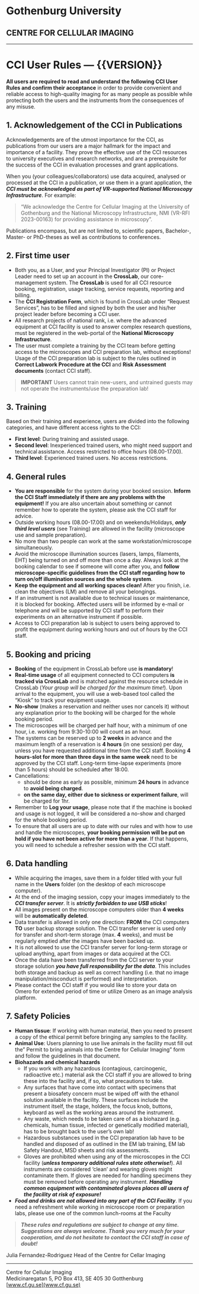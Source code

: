 # **Gothenburg University**

## **CENTRE FOR CELLULAR IMAGING**

___

# CCI User Rules — {{VERSION}}

**All users are required to read and understand the following CCI User Rules and confirm their acceptance** in order to provide convenient and reliable access to high-quality imaging for as many people as possible while protecting both the users and the instruments from the consequences of any misuse.  

## 1. **Acknowledgement of the CCI in Publications**

Acknowledgements are of the utmost importance for the CCI, as publications from our users are a major hallmark for the impact and importance of a facility. They prove the effective use of the CCI resources to university executives and research networks, and are a prerequisite for the success of the CCI in evaluation processes and grant applications. 

When you (your colleagues/collaborators) use data acquired, analysed or processed at the CCI in a publication, or use them in a grant application, the ***CCI must be acknowledged as part of VR-supported National Microscopy Infrastructure***. For example: 
> “We acknowledge the Centre for Cellular Imaging at the University of Gothenburg and the National Microscopy Infrastructure, NMI (VR-RFI 2023-00163) for providing assistance in microscopy”.

Publications encompass, but are not limited to, scientific papers, Bachelor-, Master- or PhD-theses as well as contributions to conferences. 

## 2. First time user  

- Both you, as a User, and your Principal Investigator (PI) or Project Leader need to set up an account in the **CrossLab**, our core-management system. The **CrossLab** is used for all CCI resource booking, registration, usage tracking, service requests, reporting and billing.
- The **CCI Registration Form**, which is found in CrossLab under “Request Services”, has to be filled and signed by both the user and his/her project leader before becoming a CCI user.  
- All research projects of national rank, i.e. where the advanced equipment at CCI facility is used to answer complex research questions, must be registered in the web-portal of the **National Microscopy Infrastructure**. 
- The user must complete a training by the CCI team before getting access to the microscopes and CCI preparation lab, without exceptions! Usage of the CCI preparation lab is subject to the rules outlined in **Correct Labwork Procedure at the CCI** and **Risk Assessment documents** (contact CCI staff). 

> **IMPORTANT**
> Users cannot train new-users, and untrained guests may not operate the instruments/use the preparation lab! 

## 3. Training 

Based on their training and experience, users are divided into the following categories, and have different access rights to the CCI: 
- **First level**: During training and assisted usage. 
- **Second level**: Inexperienced trained users, who might need support and technical assistance. Access restricted to office hours (08.00-17.00). 
- **Third level**: Experienced trained users. No access restrictions. 

## 4. General rules 

 - **You are responsible** for the system during your booked session. **Inform the CCI Staff immediately if there are any problems with the equipment!** If you are also uncertain about something or cannot remember how to operate the system, please ask the CCI staff for advice.  
- Outside working hours (08.00-17.00) and on weekends/Holidays, ***only third level users*** (see Training) are allowed in the facility (microscope use and sample preparation). 
- No more than two people can work at the same workstation/microscope simultaneously. 
- Avoid the microscope illumination sources (lasers, lamps, filaments, EHT) being turned on and off more than once a day. Always look at the booking calendar to see if someone will come after you, and **follow microscope-specific guidelines from the CCI staff regarding how to turn on/off illumination sources and the whole system**.  
- **Keep the equipment and all working spaces clean!** After you finish, i.e. clean the objectives (LM) and remove all your belongings.  
- If an instrument is not available due to technical issues or maintenance, it is blocked for booking. Affected users will be informed by e-mail or telephone and will be supported by CCI staff to perform their experiments on an alternative instrument if possible. 
- Access to CCI preparation lab is subject to users being approved to profit the equipment during working hours and out of hours by the CCI staff.  

## 5. Booking and pricing  

- **Booking** of the equipment in CrossLab before use **is mandatory**!  
- **Real-time usage** of all equipment connected to CCI computers **is tracked via CrossLab** and is matched against the resource schedule in CrossLab (*Your group will be charged for the maximum time!*). Upon arrival to the equipment, you will use a web-based tool called the “Kiosk” to track your equipment usage.  
- **No-show** (makes a reservation and neither uses nor cancels it) without any explanation prior to the booking will be charged for the whole booking period. 
- The microscopes will be charged per half hour, with a minimum of one hour, i.e. working from 9:30-10:00 will count as an hour. 
- The systems can be reserved up to **2 weeks** in advance and the maximum length of a reservation is **4 hours** (in one session) per day, unless you have requested additional time from the CCI staff. Booking **4 hours-slot for more than three days in the same week** need to be approved by the CCI staff. Long-term time-lapse experiments (more than 5 hours) should be scheduled after 18:00.
- Cancellations: 
    - should be done as early as possible, minimum **24 hours** in advance to **avoid being charged**.
    - **on the same day, either due to sickness or experiment failure**, will be charged for 1hr. 
- Remember to **Log your usage**, please note that if the machine is booked and usage is not logged, it will be considered a no-show and charged for the whole booking period. 
- To ensure that all users are up to date with our rules and with how to use and handle the microscopes, **your booking permission will be put on hold if you have not been active for more than a year**. If that happens, you will need to schedule a refresher session with the CCI staff.

## 6. Data handling 

- While acquiring the images, save them in a folder titled with your full name in the **Users** folder (on the desktop of each microscope computer). 
- At the end of the imaging session, copy your images immediately to the ***CCI transfer server***. It is ***strictly forbidden to use USB sticks***!  
- All images present on the microscope computers older than **4 weeks** will be **automatically deleted**.
- Data transfer is allowed in only one direction: **FROM** the CCI computers **TO** user backup storage solution. The CCI transfer server is used only for transfer and short-term storage (max. **4** weeks), and must be regularly emptied after the images have been backed up. 
- It is not allowed to use the CCI transfer server for long-term storage or upload anything, apart from images or data acquired at the CCI. 
- Once the data have been transferred from the CCI server to your storage solution ***you have full responsibility for the data***. This includes both storage and backup as well as correct handling (i.e. that no image manipulation/misconduct is performed) and interpretation.  
- Please contact the CCI staff if you would like to store your data on Omero for extended period of time or utilize Omero as an image analysis platform.  

## 7. Safety Policies 

- **Human tissue**: If working with human material, then you need to present a copy of the ethical permit before bringing any samples to the facility.  
- **Animal Use**: Users planning to use live animals in the facility must fill out the” Permit to bring animals into the Centre for Cellular Imaging” form and follow the guidelines in that document.  
- **Biohazards and chemical hazards**
    - If you work with any hazardous (contagious, carcinogenic, radioactive etc.) material ask the CCI staff if you are allowed to bring these into the facility and, if so, what precautions to take. 
    - Any surfaces that have come into contact with specimens that present a biosafety concern must be wiped off with the ethanol solution available in the facility. These surfaces include the instrument itself, the stage, holders, the focus knob, buttons, keyboard as well as the working areas around the instrument.  
    - Any waste, which needs to be taken care of as a biohazard (e.g. chemicals, human tissue, infected or genetically modified material), has to be brought back to the user’s own lab! 
    - Hazardous substances used in the CCI preparation lab have to be handled and disposed of as outlined in the EM lab training, EM lab Safety Handout, MSD sheets and risk assessments.  
    - Gloves are prohibited when using any of the microscopes in the CCI facility (***unless temporary additional rules state otherwise!***). All instruments are considered ‘clean’ and wearing gloves might contaminate them. If gloves are needed for handling specimens they must be removed before operating any instrument. ***Handling common equipment with contaminated gloves places all users of the facility at risk of exposure!***
- ***Food and drinks are not allowed into any part of the CCI Facility***. If you need a refreshment while working in microscope room or preparation labs, please use one of the common lunch-rooms at the Faculty 

> ***These rules and regulations are subject to change at any time. Suggestions are always welcome. Thank you very much for your cooperation, and do not hesitate to contact the CCI staff in case of doubt!***

Julia Fernandez-Rodriguez 
Head of the Centre for Cellar Imaging

____
Centre for Cellular Imaging  
Medicinaregatan 5, PO Box 413, SE 405 30 Gotthenburg  
[www.cf.gu.se](www.cf.gu.se)  